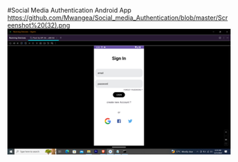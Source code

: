 #Social Media Authentication Android App
https://github.com/Mwangea/Social_media_Authentication/blob/master/Screenshot%20(32).png
![alt text](https://github.com/Mwangea/Social_media_Authentication/blob/master/Screenshot%20(32).png?raw=true)

